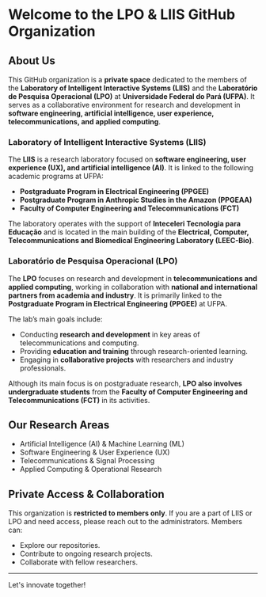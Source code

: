 # Welcome to the LPO & LIIS GitHub Organization

## About Us

This GitHub organization is a **private space** dedicated to the members of the **Laboratory of Intelligent Interactive Systems (LIIS)** and the **Laboratório de Pesquisa Operacional (LPO)** at **Universidade Federal do Pará (UFPA)**. It serves as a collaborative environment for research and development in **software engineering, artificial intelligence, user experience, telecommunications, and applied computing**.

### Laboratory of Intelligent Interactive Systems (LIIS)
The **LIIS** is a research laboratory focused on **software engineering, user experience (UX), and artificial intelligence (AI)**. It is linked to the following academic programs at UFPA:
- **Postgraduate Program in Electrical Engineering (PPGEE)**
- **Postgraduate Program in Anthropic Studies in the Amazon (PPGEAA)**
- **Faculty of Computer Engineering and Telecommunications (FCT)**

The laboratory operates with the support of **Inteceleri Tecnologia para Educação** and is located in the main building of the **Electrical, Computer, Telecommunications and Biomedical Engineering Laboratory (LEEC-Bio)**.

### Laboratório de Pesquisa Operacional (LPO)
The **LPO** focuses on research and development in **telecommunications and applied computing**, working in collaboration with **national and international partners from academia and industry**. It is primarily linked to the **Postgraduate Program in Electrical Engineering (PPGEE)** at UFPA.

The lab’s main goals include:
- Conducting **research and development** in key areas of telecommunications and computing.
- Providing **education and training** through research-oriented learning.
- Engaging in **collaborative projects** with researchers and industry professionals.

Although its main focus is on postgraduate research, **LPO also involves undergraduate students** from the **Faculty of Computer Engineering and Telecommunications (FCT)** in its activities.

## Our Research Areas
- Artificial Intelligence (AI) & Machine Learning (ML)
- Software Engineering & User Experience (UX)
- Telecommunications & Signal Processing
- Applied Computing & Operational Research

## Private Access & Collaboration
This organization is **restricted to members only**. If you are a part of LIIS or LPO and need access, please reach out to the administrators. Members can:
- Explore our repositories.
- Contribute to ongoing research projects.
- Collaborate with fellow researchers.

---

Let's innovate together!

